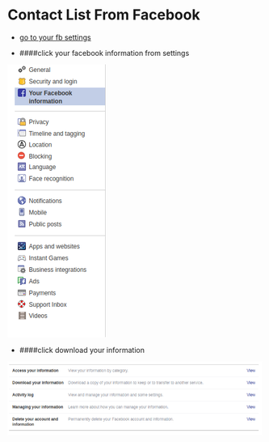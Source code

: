 # __Contact List From Facebook__



* [go to your fb settings](https://www.facebook.com/settings)

* ####click your facebook information from settings


 ![your facebook information](/images/your_fb_info.png)


* ####click download your information

![download your information](/images/download_your_information.png)


 

